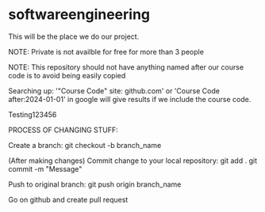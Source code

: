 # softwareengineering

This will be the place we do our project.

NOTE: Private is not availble for free for more than 3 people

NOTE: This repository should not have anything named after our course code is to avoid being easily copied

Searching up: '"Course Code" site: github.com' or 'Course Code after:2024-01-01' in google will give results if we include the course code.

Testing123456

PROCESS OF CHANGING STUFF:

Create a branch:
git checkout -b branch_name 

(After making changes) Commit change to your local repository:
git add .
git commit -m "Message"

Push to original branch:
git push origin branch_name

Go on github and create pull request
